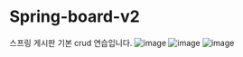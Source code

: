 # Spring-board-v2
스프링 게시판 기본 crud 연습입니다.
![image](https://github.com/user-attachments/assets/3ea049b3-48a4-4ef7-b5a3-b12d712e0a31)
![image](https://github.com/user-attachments/assets/68697e67-0323-4248-96d7-bbb863c6da46)
![image](https://github.com/user-attachments/assets/bfadde3e-1e5b-4db9-a482-1ff9a70990aa)
